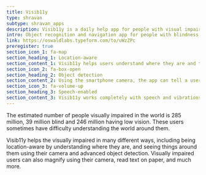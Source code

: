 ```yaml
---
title: Visib11y
type: shravan
subtype: shravan_apps
description: Visib11y is a daily help app for people with visual impairment or blindness. Instantly recognize objects all around you, read text, find out your location, and navigate to places, all with speech.
intro: Object recognition and navigation app for people with blindness
link: https://oswaldlabs.typeform.com/to/uWzZPc
preregister: true
section_icon_1: fa-map
section_heading_1: Location-aware
section_content_1: Visib11y helps users understand where they are and the places around them, for example ATMs, restaurants, and more.
section_icon_2: fa-box-open
section_heading_2: Object detection
section_content_2: Using the smartphone camera, the app can tell a user what objects and places they are currently looking at.
section_icon_3: fa-volume-up
section_heading_3: Speech-enabled
section_content_3: Visib11y works completely with speech and vibrations, so visually impaired users never have to see what's on the screen.
---
```


The estimated number of people visually impaired in the world is 285 million, 39 million blind and 246 million having low vision. These users sometimes have difficulty understanding the world around them.

Visib11y helps the visually impaired in many different ways, including being location-aware by understanding where they are, and seeing things around them using their camera and advanced object detection. Visually impaired users can also magnify using their camera, read text on paper, and much more.